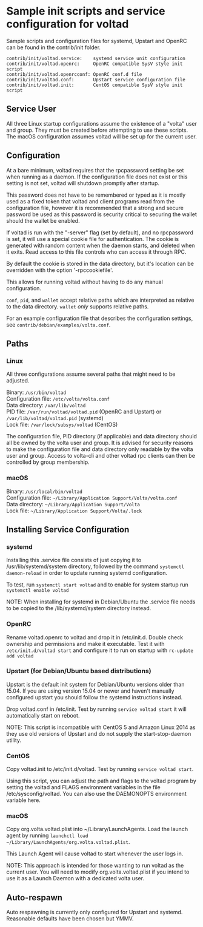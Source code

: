 Sample init scripts and service configuration for voltad
==========================================================

Sample scripts and configuration files for systemd, Upstart and OpenRC
can be found in the contrib/init folder.

    contrib/init/voltad.service:    systemd service unit configuration
    contrib/init/voltad.openrc:     OpenRC compatible SysV style init script
    contrib/init/voltad.openrcconf: OpenRC conf.d file
    contrib/init/voltad.conf:       Upstart service configuration file
    contrib/init/voltad.init:       CentOS compatible SysV style init script

Service User
---------------------------------

All three Linux startup configurations assume the existence of a "volta" user
and group.  They must be created before attempting to use these scripts.
The macOS configuration assumes voltad will be set up for the current user.

Configuration
---------------------------------

At a bare minimum, voltad requires that the rpcpassword setting be set
when running as a daemon.  If the configuration file does not exist or this
setting is not set, voltad will shutdown promptly after startup.

This password does not have to be remembered or typed as it is mostly used
as a fixed token that voltad and client programs read from the configuration
file, however it is recommended that a strong and secure password be used
as this password is security critical to securing the wallet should the
wallet be enabled.

If voltad is run with the "-server" flag (set by default), and no rpcpassword is set,
it will use a special cookie file for authentication. The cookie is generated with random
content when the daemon starts, and deleted when it exits. Read access to this file
controls who can access it through RPC.

By default the cookie is stored in the data directory, but it's location can be overridden
with the option '-rpccookiefile'.

This allows for running voltad without having to do any manual configuration.

`conf`, `pid`, and `wallet` accept relative paths which are interpreted as
relative to the data directory. `wallet` *only* supports relative paths.

For an example configuration file that describes the configuration settings,
see `contrib/debian/examples/volta.conf`.

Paths
---------------------------------

### Linux

All three configurations assume several paths that might need to be adjusted.

Binary:              `/usr/bin/voltad`  
Configuration file:  `/etc/volta/volta.conf`  
Data directory:      `/var/lib/voltad`  
PID file:            `/var/run/voltad/voltad.pid` (OpenRC and Upstart) or `/var/lib/voltad/voltad.pid` (systemd)  
Lock file:           `/var/lock/subsys/voltad` (CentOS)  

The configuration file, PID directory (if applicable) and data directory
should all be owned by the volta user and group.  It is advised for security
reasons to make the configuration file and data directory only readable by the
volta user and group.  Access to volta-cli and other voltad rpc clients
can then be controlled by group membership.

### macOS

Binary:              `/usr/local/bin/voltad`  
Configuration file:  `~/Library/Application Support/Volta/volta.conf`  
Data directory:      `~/Library/Application Support/Volta`  
Lock file:           `~/Library/Application Support/Volta/.lock`  

Installing Service Configuration
-----------------------------------

### systemd

Installing this .service file consists of just copying it to
/usr/lib/systemd/system directory, followed by the command
`systemctl daemon-reload` in order to update running systemd configuration.

To test, run `systemctl start voltad` and to enable for system startup run
`systemctl enable voltad`

NOTE: When installing for systemd in Debian/Ubuntu the .service file needs to be copied to the /lib/systemd/system directory instead.

### OpenRC

Rename voltad.openrc to voltad and drop it in /etc/init.d.  Double
check ownership and permissions and make it executable.  Test it with
`/etc/init.d/voltad start` and configure it to run on startup with
`rc-update add voltad`

### Upstart (for Debian/Ubuntu based distributions)

Upstart is the default init system for Debian/Ubuntu versions older than 15.04. If you are using version 15.04 or newer and haven't manually configured upstart you should follow the systemd instructions instead.

Drop voltad.conf in /etc/init.  Test by running `service voltad start`
it will automatically start on reboot.

NOTE: This script is incompatible with CentOS 5 and Amazon Linux 2014 as they
use old versions of Upstart and do not supply the start-stop-daemon utility.

### CentOS

Copy voltad.init to /etc/init.d/voltad. Test by running `service voltad start`.

Using this script, you can adjust the path and flags to the voltad program by
setting the voltad and FLAGS environment variables in the file
/etc/sysconfig/voltad. You can also use the DAEMONOPTS environment variable here.

### macOS

Copy org.volta.voltad.plist into ~/Library/LaunchAgents. Load the launch agent by
running `launchctl load ~/Library/LaunchAgents/org.volta.voltad.plist`.

This Launch Agent will cause voltad to start whenever the user logs in.

NOTE: This approach is intended for those wanting to run voltad as the current user.
You will need to modify org.volta.voltad.plist if you intend to use it as a
Launch Daemon with a dedicated volta user.

Auto-respawn
-----------------------------------

Auto respawning is currently only configured for Upstart and systemd.
Reasonable defaults have been chosen but YMMV.
